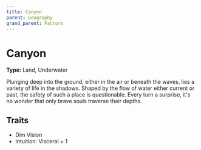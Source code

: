 ```yaml
---
title: Canyon
parent: Geography
grand_parent: Factors
---
```


# Canyon

**Type:** Land, Underwater

Plunging deep into the ground, either in the air or beneath the waves, lies a variety of life in the shadows. Shaped by the flow of water either current or past, the safety of such a place is questionable. Every turn a surprise, it's no wonder that only brave souls traverse their depths.

## Traits

* Dim Vision
* Intuition: Visceral + 1
